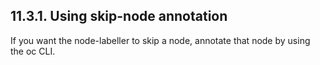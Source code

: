 ## 11.3.1. Using skip-node annotation

If you want the node-labeller to skip a node, annotate that node by using the oc CLI.

